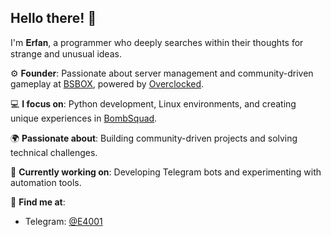 ## Hello there! 👋  
I'm 𝐄𝐫𝐟𝐚𝐧, a programmer who deeply searches within their thoughts for strange and unusual ideas.  

⚙️ **Founder**: Passionate about server management and community-driven gameplay at [BSBOX](https://github.com/Erfan-0/bsbox), powered by [Overclocked](https://github.com/Over3dge/overclocked).  

💻 **I focus on**: Python development, Linux environments, and creating unique experiences in [BombSquad](https://your-bombsquad-link.com).  

🌍 **Passionate about**: Building community-driven projects and solving technical challenges.  

🚀 **Currently working on**: Developing Telegram bots and experimenting with automation tools.  

📍 **Find me at**:  
- Telegram: [@E4001](https://t.me/E4001)
